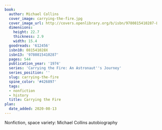 ```yaml
---
book:
  author: Michael Collins
  cover_image: carrying-the-fire.jpg
  cover_image_url: http://covers.openlibrary.org/b/isbn/9780815410287-L.jpg
  dimensions:
    height: 22.7
    thickness: 2.9
    width: 15.4
  goodreads: '612456'
  isbn10: 081541028X
  isbn13: '9780815410287'
  pages: 544
  publication_year: '1974'
  series: 'Carrying the Fire: An Astronaut''s Journey'
  series_position: ''
  slug: carrying-the-fire
  spine_color: '#426897'
  tags:
  - nonfiction
  - history
  title: Carrying the Fire
plan:
  date_added: 2020-08-13
---
```


Nonfiction, space variety: Michael Collins autobiography
